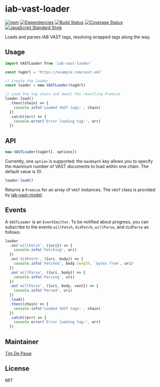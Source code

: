 # iab-vast-loader

[![npm](https://img.shields.io/npm/v/iab-vast-loader.svg)](https://www.npmjs.com/package/iab-vast-loader) [![Dependencies](https://img.shields.io/david/zentrick/iab-vast-loader.svg)](https://david-dm.org/zentrick/iab-vast-loader) [![Build Status](https://img.shields.io/travis/zentrick/iab-vast-loader/master.svg)](https://travis-ci.org/zentrick/iab-vast-loader) [![Coverage Status](https://img.shields.io/coveralls/zentrick/iab-vast-loader/master.svg)](https://coveralls.io/r/zentrick/iab-vast-loader) [![JavaScript Standard Style](https://img.shields.io/badge/code%20style-standard-brightgreen.svg)](https://github.com/feross/standard)

Loads and parses IAB VAST tags, resolving wrapped tags along the way.

## Usage

```js
import VASTLoader from 'iab-vast-loader'

const tagUrl = 'https://example.com/vast.xml'

// Create the loader
const loader = new VASTLoader(tagUrl)

// Load the tag chain and await the resulting Promise
loader.load()
  .then((chain) => {
    console.info('Loaded VAST tags:', chain)
  })
  .catch((err) => {
    console.error('Error loading tag:', err)
  })
```

## API

```js
new VASTLoader(tagUrl[, options])
```

Currently, one `option` is supported: the `maxDepth` key allows you to specify
the maximum number of VAST documents to load within one chain. The default
value is 10.

```js
loader.load()
```

Returns a `Promise` for an array of `VAST` instances. The `VAST` class is
provided by [iab-vast-model](https://github.com/zentrick/iab-vast-model).

## Events

A `VASTLoader` is an `EventEmitter`. To be notified about progress, you can
subscribe to the events `willFetch`, `didFetch`, `willParse`, and `didParse`
as follows:

```js
loader
  .on('willFetch', ({uri}) => {
    console.info('Fetching', uri)
  })
  .on('didFetch', ({uri, body}) => {
    console.info('Fetched', body.length, 'bytes from', uri)
  })
  .on('willParse', ({uri, body}) => {
    console.info('Parsing', uri)
  })
  .on('willParse', ({uri, body, vast}) => {
    console.info('Parsed', uri)
  })
  .load()
  .then((chain) => {
    console.info('Loaded VAST tags:', chain)
  })
  .catch((err) => {
    console.error('Error loading tag:', err)
  })
```

## Maintainer

[Tim De Pauw](https://github.com/timdp)

## License

MIT
